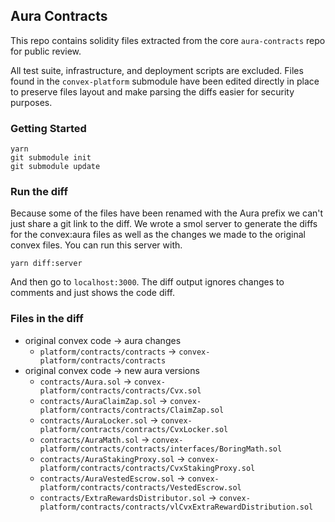 ## Aura Contracts

This repo contains solidity files extracted from the core `aura-contracts` repo for public review.

All test suite, infrastructure, and deployment scripts are excluded. Files found in the `convex-platform` submodule have been edited directly in place to preserve files layout and make parsing the diffs easier for security purposes.

### Getting Started

```
yarn
git submodule init
git submodule update
```

### Run the diff

Because some of the files have been renamed with the Aura prefix we can't just share a git link to the diff.
We wrote a smol server to generate the diffs for the convex:aura files as well as the changes we made to the original
convex files. You can run this server with.

```
yarn diff:server
```

And then go to `localhost:3000`. The diff output ignores changes to comments and just shows the code diff.

### Files in the diff

-   original convex code -> aura changes
    -   `platform/contracts/contracts` -> `convex-platform/contracts/contracts`
-   original convex code -> new aura versions
    -   `contracts/Aura.sol` -> `convex-platform/contracts/contracts/Cvx.sol`
    -   `contracts/AuraClaimZap.sol` -> `convex-platform/contracts/contracts/ClaimZap.sol`
    -   `contracts/AuraLocker.sol` -> `convex-platform/contracts/contracts/CvxLocker.sol`
    -   `contracts/AuraMath.sol` -> `convex-platform/contracts/contracts/interfaces/BoringMath.sol`
    -   `contracts/AuraStakingProxy.sol` -> `convex-platform/contracts/contracts/CvxStakingProxy.sol`
    -   `contracts/AuraVestedEscrow.sol` -> `convex-platform/contracts/contracts/VestedEscrow.sol`
    -   `contracts/ExtraRewardsDistributor.sol` -> `convex-platform/contracts/contracts/vlCvxExtraRewardDistribution.sol`
